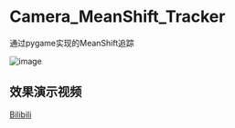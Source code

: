 # Camera_MeanShift_Tracker
通过pygame实现的MeanShift追踪

![image](https://user-images.githubusercontent.com/58870893/205648495-05fdefb7-9f4e-4007-ac33-024d66d453d7.png)

## 效果演示视频

[Bilibili](https://www.bilibili.com/video/BV1Ed4y1s7eD/?spm_id_from=333.1007.top_right_bar_window_dynamic.content.click&vd_source=da85a5aaf98de13fe62498b756772b8f)
